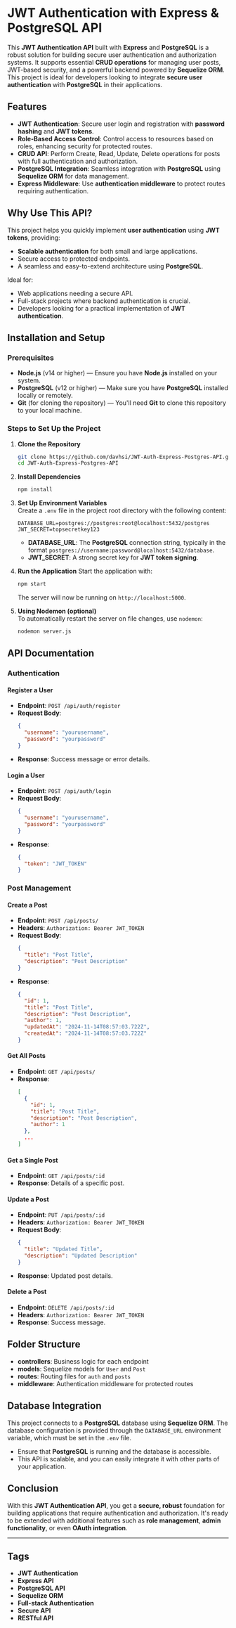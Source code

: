 
# JWT Authentication with Express & PostgreSQL API

This **JWT Authentication API** built with **Express** and **PostgreSQL** is a robust solution for building secure user authentication and authorization systems. It supports essential **CRUD operations** for managing user posts, JWT-based security, and a powerful backend powered by **Sequelize ORM**. This project is ideal for developers looking to integrate **secure user authentication** with **PostgreSQL** in their applications.

## Features
- **JWT Authentication**: Secure user login and registration with **password hashing** and **JWT tokens**.
- **Role-Based Access Control**: Control access to resources based on roles, enhancing security for protected routes.
- **CRUD API**: Perform Create, Read, Update, Delete operations for posts with full authentication and authorization.
- **PostgreSQL Integration**: Seamless integration with **PostgreSQL** using **Sequelize ORM** for data management.
- **Express Middleware**: Use **authentication middleware** to protect routes requiring authentication.

## Why Use This API?
This project helps you quickly implement **user authentication** using **JWT tokens**, providing:
- **Scalable authentication** for both small and large applications.
- Secure access to protected endpoints.
- A seamless and easy-to-extend architecture using **PostgreSQL**.

Ideal for:
- Web applications needing a secure API.
- Full-stack projects where backend authentication is crucial.
- Developers looking for a practical implementation of **JWT authentication**.

## Installation and Setup

### Prerequisites
- **Node.js** (v14 or higher) — Ensure you have **Node.js** installed on your system.
- **PostgreSQL** (v12 or higher) — Make sure you have **PostgreSQL** installed locally or remotely.
- **Git** (for cloning the repository) — You'll need **Git** to clone this repository to your local machine.

### Steps to Set Up the Project

1. **Clone the Repository**
   ```bash
   git clone https://github.com/davhsi/JWT-Auth-Express-Postgres-API.git
   cd JWT-Auth-Express-Postgres-API
   ```

2. **Install Dependencies**
   ```bash
   npm install
   ```

3. **Set Up Environment Variables**  
   Create a `.env` file in the project root directory with the following content:

   ```plaintext
   DATABASE_URL=postgres://postgres:root@localhost:5432/postgres
   JWT_SECRET=topsecretkey123
   ```

   - **DATABASE_URL**: The **PostgreSQL** connection string, typically in the format `postgres://username:password@localhost:5432/database`.
   - **JWT_SECRET**: A strong secret key for **JWT token signing**.

4. **Run the Application**
   Start the application with:

   ```bash
   npm start
   ```

   The server will now be running on `http://localhost:5000`.

5. **Using Nodemon (optional)**  
   To automatically restart the server on file changes, use `nodemon`:

   ```bash
   nodemon server.js
   ```

## API Documentation

### Authentication

#### Register a User
- **Endpoint**: `POST /api/auth/register`
- **Request Body**:
    ```json
    {
      "username": "yourusername",
      "password": "yourpassword"
    }
    ```
- **Response**: Success message or error details.

#### Login a User
- **Endpoint**: `POST /api/auth/login`
- **Request Body**:
    ```json
    {
      "username": "yourusername",
      "password": "yourpassword"
    }
    ```
- **Response**:
    ```json
    {
      "token": "JWT_TOKEN"
    }
    ```

### Post Management

#### Create a Post
- **Endpoint**: `POST /api/posts/`
- **Headers**: `Authorization: Bearer JWT_TOKEN`
- **Request Body**:
    ```json
    {
      "title": "Post Title",
      "description": "Post Description"
    }
    ```
- **Response**:
    ```json
    {
      "id": 1,
      "title": "Post Title",
      "description": "Post Description",
      "author": 1,
      "updatedAt": "2024-11-14T08:57:03.722Z",
      "createdAt": "2024-11-14T08:57:03.722Z"
    }
    ```

#### Get All Posts
- **Endpoint**: `GET /api/posts/`
- **Response**:
    ```json
    [
      {
        "id": 1,
        "title": "Post Title",
        "description": "Post Description",
        "author": 1
      },
      ...
    ]
    ```

#### Get a Single Post
- **Endpoint**: `GET /api/posts/:id`
- **Response**: Details of a specific post.

#### Update a Post
- **Endpoint**: `PUT /api/posts/:id`
- **Headers**: `Authorization: Bearer JWT_TOKEN`
- **Request Body**:
    ```json
    {
      "title": "Updated Title",
      "description": "Updated Description"
    }
    ```
- **Response**: Updated post details.

#### Delete a Post
- **Endpoint**: `DELETE /api/posts/:id`
- **Headers**: `Authorization: Bearer JWT_TOKEN`
- **Response**: Success message.

## Folder Structure

- **controllers**: Business logic for each endpoint
- **models**: Sequelize models for `User` and `Post`
- **routes**: Routing files for `auth` and `posts`
- **middleware**: Authentication middleware for protected routes

## Database Integration

This project connects to a **PostgreSQL** database using **Sequelize ORM**. The database configuration is provided through the `DATABASE_URL` environment variable, which must be set in the `.env` file. 

- Ensure that **PostgreSQL** is running and the database is accessible.
- This API is scalable, and you can easily integrate it with other parts of your application.

## Conclusion

With this **JWT Authentication API**, you get a **secure, robust** foundation for building applications that require authentication and authorization. It's ready to be extended with additional features such as **role management**, **admin functionality**, or even **OAuth integration**.

---

## Tags
- **JWT Authentication**
- **Express API**
- **PostgreSQL API**
- **Sequelize ORM**
- **Full-stack Authentication**
- **Secure API**
- **RESTful API**